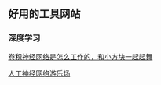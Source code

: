 ## 好用的工具网站

### 深度学习

[卷积神经网络是怎么工作的，和小方块一起起舞](https://poloclub.github.io/cnn-explainer/)

[人工神经网络游乐场](https://playground.tensorflow.org/#activation=tanh&batchSize=10&dataset=circle&regDataset=reg-plane&learningRate=0.03&regularizationRate=0&noise=0&networkShape=4,2&seed=0.11880&showTestData=false&discretize=false&percTrainData=50&x=true&y=true&xTimesY=false&xSquared=false&ySquared=false&cosX=false&sinX=false&cosY=false&sinY=false&collectStats=false&problem=classification&initZero=false&hideText=false)
